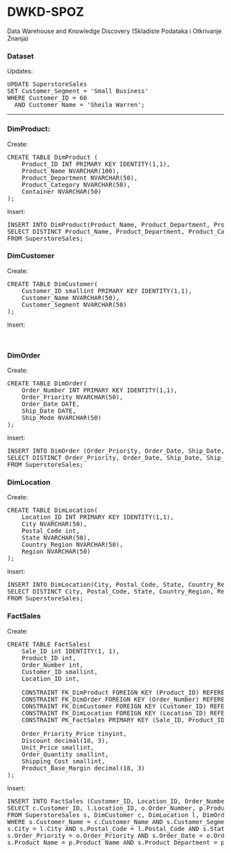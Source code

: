 # DWKD-SPOZ
Data Warehouse and Knowledge Discovery (Skladiste Podataka i Otkrivanje Znanja)

### Dataset

Updates:
<pre>
UPDATE SuperstoreSales
SET Customer_Segment = 'Small Business'
WHERE Customer_ID = 60
  AND Customer_Name = 'Sheila Warren';
</pre>

<hr/>

### DimProduct:

Create:
<pre>
CREATE TABLE DimProduct (
    Product_ID INT PRIMARY KEY IDENTITY(1,1),
    Product_Name NVARCHAR(100),
    Product_Department NVARCHAR(50),
    Product_Category NVARCHAR(50),
    Container NVARCHAR(50)
);
</pre>

Insert:
<pre>
INSERT INTO DimProduct(Product_Name, Product_Department, Product_Category, Container)
SELECT DISTINCT Product_Name, Product_Department, Product_Category, Container
FROM SuperstoreSales;
</pre>

### DimCustomer

Create:
<pre>
CREATE TABLE DimCustomer(
	Customer_ID smallint PRIMARY KEY IDENTITY(1,1),
	Customer_Name NVARCHAR(50),
	Customer_Segment NVARCHAR(50)
);
</pre>

Insert:
<pre>

</pre>

### DimOrder

Create:
<pre>
CREATE TABLE DimOrder(
	Order_Number INT PRIMARY KEY IDENTITY(1,1),
	Order_Priority NVARCHAR(50),
	Order_Date DATE,
	Ship_Date DATE,
	Ship_Mode NVARCHAR(50)
);
</pre>

Insert:
<pre>
INSERT INTO DimOrder (Order_Priority, Order_Date, Ship_Date, Ship_Mode)
SELECT DISTINCT Order_Priority, Order_Date, Ship_Date, Ship_Mode
FROM SuperstoreSales;
</pre>

### DimLocation

Create:
<pre>
CREATE TABLE DimLocation(
	Location_ID INT PRIMARY KEY IDENTITY(1,1),
	City NVARCHAR(50),
	Postal_Code int,
	State NVARCHAR(50),
	Country_Region NVARCHAR(50),
	Region NVARCHAR(50)
);
</pre>

Insert:
<pre>
INSERT INTO DimLocation(City, Postal_Code, State, Country_Region, Region)
SELECT DISTINCT City, Postal_Code, State, Country_Region, Region
FROM SuperstoreSales;
</pre>

### FactSales

Create:
<pre>
CREATE TABLE FactSales(
	Sale_ID int IDENTITY(1, 1),
	Product_ID int,
	Order_Number int,
	Customer_ID smallint,
	Location_ID int,

	CONSTRAINT FK_DimProduct FOREIGN KEY (Product_ID) REFERENCES DimProduct(Product_ID),
	CONSTRAINT FK_DimOrder FOREIGN KEY (Order_Number) REFERENCES DimOrder(Order_Number),
	CONSTRAINT FK_DimCustomer FOREIGN KEY (Customer_ID) REFERENCES DimCustomer(Customer_ID),
	CONSTRAINT FK_DimLocation FOREIGN KEY (Location_ID) REFERENCES DimLocation(Location_ID),
	CONSTRAINT PK_FactSales PRIMARY KEY (Sale_ID, Product_ID, Order_Number, Customer_ID, Location_ID),

	Order_Priority_Price tinyint,
	Discount decimal(18, 3),
	Unit_Price smallint,
	Order_Quantity smallint,
	Shipping_Cost smallint,
	Product_Base_Margin decimal(18, 3)
);
</pre>

Insert:
<pre>
INSERT INTO FactSales (Customer_ID, Location_ID, Order_Number, Product_ID, Order_Priority_Price, Discount, Unit_Price, Order_Quantity, Shipping_Cost, Product_Base_Margin)
SELECT c.Customer_ID, l.Location_ID, o.Order_Number, p.Product_ID, s.Order_Priority_Price, s.Discount, s.Unit_Price, s.Order_Quantity, s.Shipping_Cost, s.Product_Base_Margin
FROM SuperstoreSales s, DimCustomer c, DimLocation l, DimOrder o, DimProduct p
WHERE s.Customer_Name = c.Customer_Name AND s.Customer_Segment = c.Customer_Segment AND
s.City = l.City AND s.Postal_Code = l.Postal_Code AND s.State = l.State AND s.Country_Region = l.Country_Region AND
s.Order_Priority = o.Order_Priority AND s.Order_Date = o.Order_Date AND s.Ship_Date = o.Ship_Date AND s.Ship_Mode = o.Ship_Mode AND
s.Product_Name = p.Product_Name AND s.Product_Department = p.Product_Department AND s.Product_Category = p.Product_Category AND s.Container = p.Container;
</pre>
